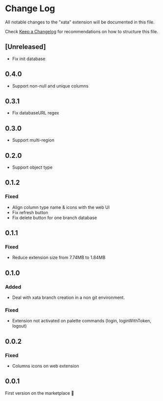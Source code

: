 # Change Log

All notable changes to the "xata" extension will be documented in this file.

Check [Keep a Changelog](http://keepachangelog.com/) for recommendations on how to structure this file.

## [Unreleased]

- Fix init database

## 0.4.0

- Support non-null and unique columns

## 0.3.1

- Fix databaseURL regex

## 0.3.0

- Support multi-region

## 0.2.0

- Support object type

## 0.1.2

### Fixed

- Align column type name & icons with the web UI
- Fix refresh button
- Fix delete button for one branch database

## 0.1.1

### Fixed

- Reduce extension size from 7.74MB to 1.84MB

## 0.1.0

### Added

- Deal with xata branch creation in a non git environment.

### Fixed

- Extension not activated on palette commands (login, loginWithToken, logout)

## 0.0.2

### Fixed

- Columns icons on web extension

## 0.0.1

First version on the marketplace 🎉

